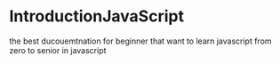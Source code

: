 # IntroductionJavaScript
the best ducouemtnation for beginner that want to learn javascript from zero to senior in javascript
